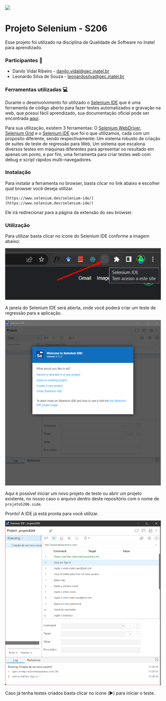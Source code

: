 <img src="https://upload.wikimedia.org/wikipedia/commons/thumb/9/9f/Selenium_logo.svg/2560px-Selenium_logo.svg.png"  width="300">

# Projeto Selenium - S206

Esse projeto foi utilizado na disciplina de Qualidade de Software no Inatel para aprendizado.

### Participantes :man:

- Danilo Vidal Ribeiro - danilo.vidal@gec.inatel.br
- Leonardo Silva de Souza - leonardosilva@gec.inatel.br

### Ferramentas utilizadas :computer:

Durante o desenvolvimento foi utilizado o [Selenium IDE](https://www.selenium.dev/selenium-ide/) que é uma ferramenta de código aberto para fazer testes automatizados e gravação na web, que possui fácil aprendizado, sua documentação oficial pode ser encontrada [aqui](https://www.selenium.dev/selenium-ide/docs/en/introduction/getting-started).

Para sua utilização, existem 3 ferramentas: O [Selenium WebDriver](https://www.selenium.dev/documentation/webdriver/), [Selenium Grid](https://www.selenium.dev/documentation/grid/) e o [Selenium IDE](https://www.selenium.dev/selenium-ide/) que foi o que utilizamos, cada com um proposito diferente, sendo respectivamente: Um sistema robusto de criação de suites de teste de regressão para Web, Um sistema que escalona diversos testes em maquinas diferentes para apresentar os resultado em apenas um ponto, e por fim, uma ferramenta para criar testes web com debug e script rápidos multi-navegadores.

### Instalação

Para instalar a ferramenta no browser, basta clicar no link abaixo e escolher qual browser você deseja utilizar.

    [https://www.selenium.dev/selenium-ide/](https://www.selenium.dev/selenium-ide/)

Ele irá redirecionar para a página da extensão do seu browser.

### Utilização

Para utilizar basta clicar no ícone do Selenium IDE conforme a imagem abaixo:

![Selenium IDE Icon](/img/Screenshot_9.png)

A janela do Selenium IDE será aberta, onde você poderá criar um teste de regressão para a aplicação.

![Selenium IDE Window](/img/Screenshot_1.png)

Aqui é possível iniciar um novo projeto de teste ou abrir um projeto existente, no nosso caso o arquivo dentro deste repositório com o nome de `projetoS206.side`.

Pronto! A IDE já está pronta para você utilizar.

![Selenium IDE Window](/img/Screenshot_2.png)

Caso já tenha testes criados basta clicar no ícone (▶️) para iniciar o teste.
